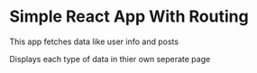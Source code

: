 # Simple React App With Routing

This app fetches data like user info and posts

Displays each type of data in thier own seperate page
